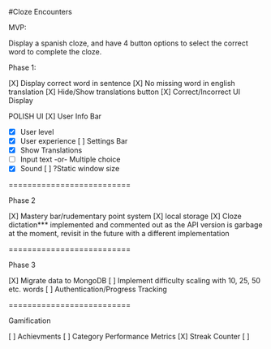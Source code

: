 #Cloze Encounters

MVP:

Display a spanish cloze, and have 4 button options to select the correct word to complete the cloze.

Phase 1:

[X] Display correct word in sentence
[X] No missing word in english translation
[X] Hide/Show translations button
[X] Correct/Incorrect UI Display

POLISH UI
[X] User Info Bar
- [X] User level
- [X] User experience
[ ] Settings Bar
- [X] Show Translations
- [ ] Input text -or- Multiple choice
- [X] Sound
[ ] ?Static window size

==========================

Phase 2

[X] Mastery bar/rudementary point system
[X] local storage
[X] Cloze dictation*** implemented and commented out as the API version is garbage at the moment, revisit in the future with a different implementation

==========================

Phase 3

[X] Migrate data to MongoDB
[ ] Implement difficulty scaling with 10, 25, 50 etc. words
[ ] Authentication/Progress Tracking


==========================

Gamification

[ ] Achievments
[ ] Category Performance Metrics
[X] Streak Counter
[ ] 